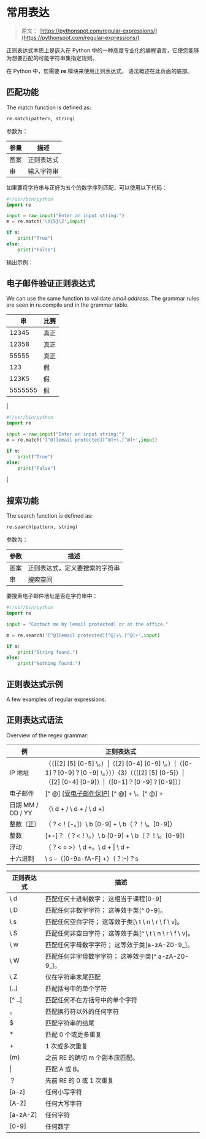 # 常用表达

> 原文： [https://pythonspot.com/regular-expressions/](https://pythonspot.com/regular-expressions/)

正则表达式本质上是嵌入在 Python 中的一种高度专业化的编程语言，它使您能够为想要匹配的可能字符串集指定规则。

在 Python 中，您需要 **re** 模块来使用正则表达式。 语法概述在此页面的底部。

## 匹配功能

The match function is defined as:

```py
re.match(pattern, string)

```

参数为：

| 参量 | 描述 |
| --- | --- |
| 图案 | 正则表达式 |
| 串 | 输入字符串 |

如果要将字符串与正好为五个的数字序列匹配，可以使用以下代码：

```py
#!/usr/bin/python
import re

input = raw_input("Enter an input string:")
m = re.match('\d{5}\Z',input)

if m:
    print("True")
else:
    print("False")

```

输出示例：

## 电子邮件验证正则表达式

We can use the same function to validate _email address_. The grammar rules are seen in re.compile and in the grammar table.

| 串 | 比赛 |
| --- | --- |
| 12345 | 真正 |
| 12358 | 真正 |
| 55555 | 真正 |
| 123 | 假 |
| 123K5 | 假 |
| 5555555 | 假 |

| 

```py
#!/usr/bin/python
import re

input = raw_input("Enter an input string:")
m = re.match('[^@][email protected][^@]+\.[^@]+',input)

if m:
    print("True")
else:
    print("False")

```

 |

## 搜索功能

The search function is defined as:

```py
re.search(pattern, string)

```

参数为：

| 参数 | 描述 |
| --- | --- |
| 图案 | 正则表达式，定义要搜索的字符串 |
| 串 | 搜索空间 |

要搜索电子邮件地址是否在字符串中：

```py
#!/usr/bin/python
import re

input = "Contact me by [email protected] or at the office."

m = re.search('[^@][email protected][^@]+\.[^@]+',input)

if m:
    print("String found.")
else:
    print("Nothing found.")

```

## 正则表达式示例

A few examples of regular expressions:

## 正则表达式语法

Overview of the regex grammar:

| 例 | 正则表达式 |
| --- | --- |
| IP 地址 | （（[[2] [5] [0-5] \。）&#124;（[2] [0-4] [0-9] \。）&#124;（[0-1]？[0-9]？[0 -9] \。）））{3}（（[[2] [5] [0-5]）&#124;（[2] [0-4] [0-9]）&#124;（[0-1]？[0 -9]？[0-9]）） |
| 电子邮件 | [^ @] [[受电子邮件保护]](/cdn-cgi/l/email-protection) [^ @] + \。[^ @] + |
| 日期 MM / DD / YY | （\ d + / \ d + / \ d +） |
| 整数（正） | （？&lt;！[-。]）\ b [0-9] + \ b（？！\。[0-9]） |
| 整数 | [+-]？（？&lt;！\。）\ b [0-9] + \ b（？！\。[0-9]） |
| 浮动 | （？&lt; = &gt;）\ d +。\ d + &#124; \ d + |
| 十六进制 | \ s –（[0-9a-fA-F] +）（？:–)？s |

| 正则表达式 | 描述 |
| --- | --- |
| \ d | 匹配任何十进制数字； 这相当于课程[0-9] |
| \ D | 匹配任何非数字字符； 这等效于类[^ 0-9]。 |
| \ s | 匹配任何空白字符； 这等效于类[\ t \ n \ r \ f \ v]。 |
| \ S | 匹配任何非空白字符； 这等效于类[^ \ t \ n \ r \ f \ v]。 |
| \ w | 匹配任何字母数字字符； 这等效于类[a-zA-Z0-9_]。 |
| \ W | 匹配任何非字母数字字符； 这等效于类[^ a-zA-Z0-9_]。 |
| \ Z | 仅在字符串末尾匹配 |
| [..] | 匹配括号中的单个字符 |
| [^ ..] | 匹配任何不在方括号中的单个字符 |
| 。 | 匹配换行符以外的任何字符 |
| $ | 匹配字符串的结尾 |
| * | 匹配 0 个或更多重复 |
| + | 1 次或多次重复 |
| {m} | 之前 RE 的确切 m 个副本应匹配。 |
| &#124; | 匹配 A 或 B。 |
| ？ | 先前 RE 的 0 或 1 次重​​复 |
| [a-z] | 任何小写字符 |
| [A-Z] | 任何大写字符 |
| [a-zA-Z] | 任何字符 |
| [0-9] | 任何数字 |